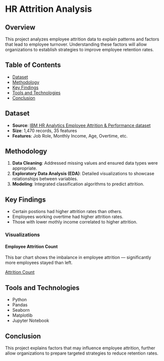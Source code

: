 # HR Attrition Analysis

## Overview
This project analyzes employee attrition data to explain patterns and factors that lead to employee turnover. Understanding these factors will allow organizations to establish strategies to improve employee retention rates.

## Table of Contents
- [Dataset](#dataset)
- [Methodology](#methodology)
- [Key Findings](#key-findings)
- [Tools and Technologies](#tools-and-technologies)
- [Conclusion](#conclusion)

## Dataset
- **Source**: [IBM HR Analytics Employee Attrition & Performance dataset](https://www.ibm.com/analytics/hr-analytics-employee-attrition)
- **Size**: 1,470 records, 35 features
- **Features**: Job Role, Monthly Income, Age, Overtime, etc.

## Methodology
1. **Data Cleaning**: Addressed missing values and ensured data types were appropriate.
2. **Exploratory Data Analysis (EDA)**: Detailed visualizations to showcase relationships between variables.
3. **Modeling**: Integrated classification algorithms to predict attrition.
  
## Key Findings
- Certain postions had higher attrition rates than others.
- Employees working overtime had higher attrition rates.
- Those with lower mothly income correlated to higher attrition.

### Visualizations

#### Employee Attrition Count

This bar chart shows the imbalance in employee attrition — significantly more employees stayed than left.

[Attrition Count]([images/employee_attrition_count.png](https://github.com/sirinagoolbis/sirinagoolbis.github.io/blob/master/projects/projects/hr-attrition-analysis/images%3Aemployee_attrition_count.png))

## Tools and Technologies
- Python
- Pandas
- Seaborn
- Matplotlib
- Jupyter Notebook

## Conclusion
This project explains factors that may influence employee attrition, further allow organizations to prepare targeted strategies to reduce retention rates.
